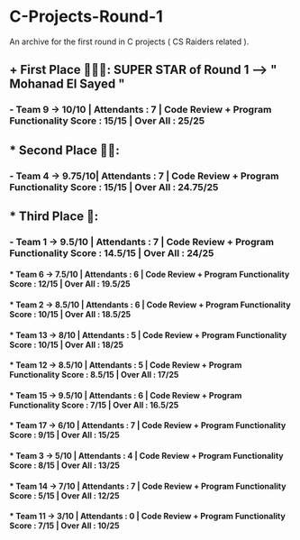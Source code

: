 # C-Projects-Round-1
An archive for the first round in C projects ( CS Raiders related ).

## + First Place 🥇🥇🥇:    SUPER STAR of Round 1 --> " Mohanad El Sayed " 

### - Team 9  -> 10/10  | Attendants : 7  |  Code Review + Program Functionality Score : 15/15    |   Over All : 25/25

## * Second Place 🥈🥈:

  ### - Team 4  -> 9.75/10| Attendants : 7  |  Code Review + Program Functionality Score : 15/15    |   Over All : 24.75/25

  ## * Third Place 🥉:

  ### - Team 1  -> 9.5/10 | Attendants : 7  |  Code Review + Program Functionality Score : 14.5/15  |   Over All : 24/25


#### * Team 6  -> 7.5/10 | Attendants : 6  |  Code Review + Program Functionality Score : 12/15    |   Over All : 19.5/25

#### * Team 2  -> 8.5/10 | Attendants : 6  |  Code Review + Program Functionality Score : 10/15    |   Over All : 18.5/25 

#### * Team 13 -> 8/10   | Attendants : 5  |  Code Review + Program Functionality Score : 10/15    |   Over All : 18/25

#### * Team 12 -> 8.5/10 | Attendants : 5  |  Code Review + Program Functionality Score : 8.5/15   |   Over All : 17/25

#### * Team 15 -> 9.5/10 | Attendants : 6  |  Code Review + Program Functionality Score : 7/15     |   Over All : 16.5/25

#### * Team 17 -> 6/10   | Attendants : 7  |  Code Review + Program Functionality Score : 9/15     |   Over All : 15/25

#### * Team 3  -> 5/10   | Attendants : 4  |  Code Review + Program Functionality Score : 8/15     |   Over All : 13/25

#### * Team 14 -> 7/10   | Attendants : 7  |  Code Review + Program Functionality Score : 5/15     |   Over All : 12/25

#### * Team 11 -> 3/10   | Attendants : 0  |  Code Review + Program Functionality Score : 7/15     |   Over All : 10/25
